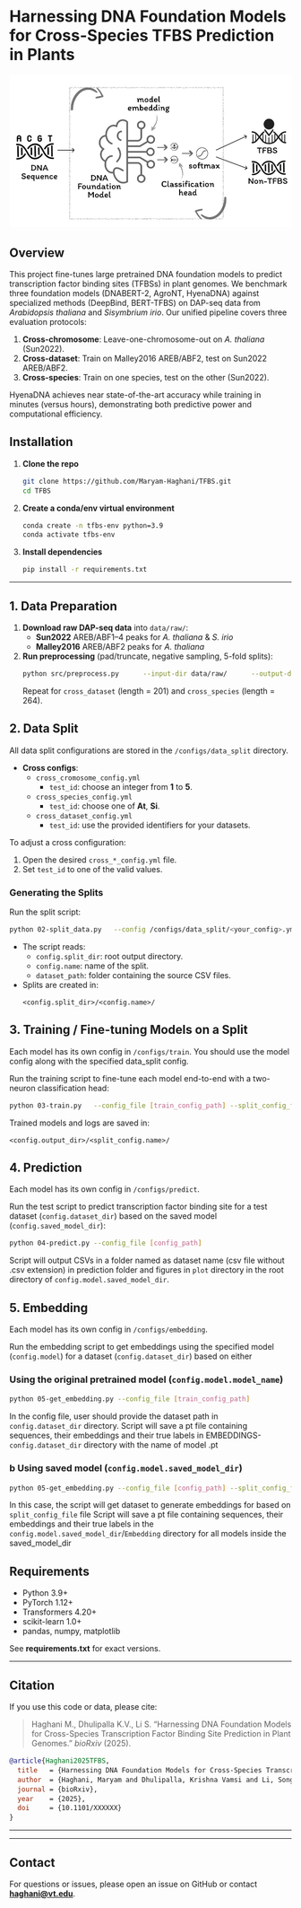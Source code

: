 # Harnessing DNA Foundation Models for Cross-Species TFBS Prediction in Plants

![Overview of the fine-tuning framework for transcription factor binding sites (TFBS) prediction](images/overview.png)

## Overview

This project fine-tunes large pretrained DNA foundation models to predict transcription factor binding sites (TFBSs) in plant genomes. We benchmark three foundation models (DNABERT-2, AgroNT, HyenaDNA) against specialized methods (DeepBind, BERT-TFBS) on DAP-seq data from *Arabidopsis thaliana* and *Sisymbrium irio*. Our unified pipeline covers three evaluation protocols:

1. **Cross-chromosome**: Leave-one-chromosome-out on *A. thaliana* (Sun2022).  
2. **Cross-dataset**: Train on Malley2016 AREB/ABF2, test on Sun2022 AREB/ABF2.  
3. **Cross-species**: Train on one species, test on the other (Sun2022).

HyenaDNA achieves near state-of-the-art accuracy while training in minutes (versus hours), demonstrating both predictive power and computational efficiency.

## Installation

1. **Clone the repo**  
   ```bash
   git clone https://github.com/Maryam-Haghani/TFBS.git
   cd TFBS
   ```

2. **Create a conda/env virtual environment**  
   ```bash
   conda create -n tfbs-env python=3.9
   conda activate tfbs-env
   ```

3. **Install dependencies**  
   ```bash
   pip install -r requirements.txt
   ```
---

## 1. Data Preparation

1. **Download raw DAP-seq data** into `data/raw/`:  
   - **Sun2022** AREB/ABF1–4 peaks for *A. thaliana* & *S. irio*  
   - **Malley2016** AREB/ABF2 peaks for *A. thaliana*  
2. **Run preprocessing** (pad/truncate, negative sampling, 5-fold splits):  
   ```bash
   python src/preprocess.py      --input-dir data/raw/      --output-dir data/processed/      --protocol cross_chromosome      --chromosomes 1 2 3 4 5      --lengths 264
   ```
   Repeat for `cross_dataset` (length = 201) and `cross_species` (length = 264).

## 2. Data Split

All data split configurations are stored in the `/configs/data_split` directory.

- **Cross configs**:
  - `cross_cromosome_config.yml`
    - `test_id`: choose an integer from **1** to **5**.
  - `cross_species_config.yml`
    - `test_id`: choose one of **At**, **Si**.
  - `cross_dataset_config.yml`
    - `test_id`: use the provided identifiers for your datasets.

To adjust a cross configuration:
1. Open the desired `cross_*_config.yml` file.
2. Set `test_id` to one of the valid values.

### Generating the Splits

Run the split script:

```bash
python 02-split_data.py   --config /configs/data_split/<your_config>.yml
```

- The script reads:
  - `config.split_dir`: root output directory.
  - `config.name`: name of the split.
  - `dataset_path`: folder containing the source CSV files.
- Splits are created in:
  ```
  <config.split_dir>/<config.name>/
  ```

## 3. Training / Fine-tuning Models on a Split

Each model has its own config in `/configs/train`. You should use the model config along with the specified data_split config.

Run the training script to fine-tune each model end-to-end with a two-neuron classification head:

```bash
python 03-train.py   --config_file [train_config_path] --split_config_file [data_split_config-path]
```

Trained models and logs are saved in:
```
<config.output_dir>/<split_config.name>/
```

## 4. Prediction
Each model has its own config in `/configs/predict`.

Run the test script to predict transcription factor binding site for a test dataset (`config.dataset_dir`) based on the saved model (`config.saved_model_dir`):


```bash
python 04-predict.py --config_file [config_path]
```

Script will output CSVs in a folder named as dataset name (csv file without .csv extension) in prediction folder and figures in `plot` directory in the root directory of `config.model.saved_model_dir`.


## 5. Embedding
Each model has its own config in `/configs/embedding`.

Run the embedding script to get embeddings using the specified model (`config.model`) for a dataset (`config.dataset_dir`) based on either
### Using the original pretrained model (`config.model.model_name`)
```bash
python 05-get_embedding.py --config_file [train_config_path]
```
In the config file, user should provide the dataset path in `config.dataset_dir` directory.
Script will save a pt file containing sequences, their embeddings and their true labels in  EMBEDDINGS-`config.dataset_dir` directory with the name of model .pt

### b Using saved model (`config.model.saved_model_dir`)
```bash
python 05-get_embedding.py --config_file [config_path] --split_config_file [data_split_config-path]
```
In this case, the script will get dataset to generate embeddings for based on `split_config_file` file
Script will save a pt file containing sequences, their embeddings and their true labels in the `config.model.saved_model_dir`/`Embedding` directory for all models inside the saved_model_dir

## Requirements

- Python 3.9+  
- PyTorch 1.12+  
- Transformers 4.20+  
- scikit-learn 1.0+  
- pandas, numpy, matplotlib  

See **requirements.txt** for exact versions.

---

## Citation

If you use this code or data, please cite:

> Haghani M., Dhulipalla K.V., Li S. “Harnessing DNA Foundation Models for Cross-Species Transcription Factor Binding Site Prediction in Plant Genomes.” *bioRxiv* (2025).  

```bibtex
@article{Haghani2025TFBS,
  title   = {Harnessing DNA Foundation Models for Cross-Species Transcription Factor Binding Site Prediction in Plant Genomes},
  author  = {Haghani, Maryam and Dhulipalla, Krishna Vamsi and Li, Song},
  journal = {bioRxiv},
  year    = {2025},
  doi     = {10.1101/XXXXXX}
}
```

---

[//]: # (## License)

[//]: # ()
[//]: # (This project is released under the [MIT License]&#40;LICENSE&#41;.)

---

## Contact

For questions or issues, please open an issue on GitHub or contact **haghani@vt.edu**.
